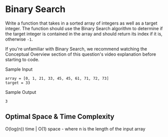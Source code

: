 # Binary Search

Write a function that takes in a sorted array of integers as well as a target integer. The function should use the Binary Search algorithm to determine if the target integer is contained in the array and should return its index if it is, otherwise `-1`.

If you're unfamiliar with Binary Search, we recommend watching the Conceptual Overview section of this question's video explanation before starting to code.

Sample Input
```
array = [0, 1, 21, 33, 45, 45, 61, 71, 72, 73]
target = 33
```

Sample Output
```
3
```

## Optimal Space & Time Complexity

O(log(n)) time | O(1) space - where n is the length of the input array
